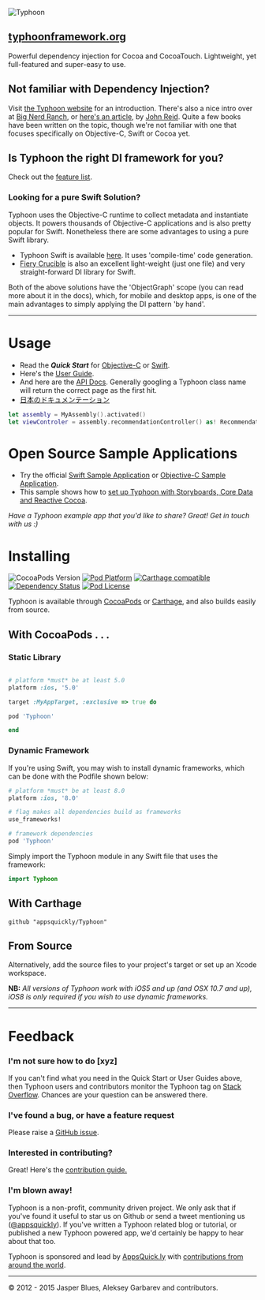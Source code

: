 ![Typhoon](http://typhoonframework.org/typhoon-splash.png)
## <a href="http://typhoonframework.org">typhoonframework.org</a>  

Powerful dependency injection for Cocoa and CocoaTouch. Lightweight, yet full-featured and super-easy to use. 

## Not familiar with Dependency Injection? 

Visit <a href="http://typhoonframework.org">the Typhoon website</a> for an introduction. There's also a nice intro over at <a href="https://www.bignerdranch.com/blog/dependency-injection-ios/">Big Nerd Ranch</a>, or <a href="https://www.objc.io/issues/15-testing/dependency-injection/">here's an article</a>, by <a href="http://qualitycoding.org/">John Reid</a>. Quite a few books have been written on the topic, though we're not familiar with one that focuses specifically on Objective-C, Swift or Cocoa yet. 

## Is Typhoon the right DI framework for you? 

Check out the <a href="http://www.typhoonframework.org/#features">feature list</a>. 

### Looking for a pure Swift Solution?

Typhoon uses the Objective-C runtime to collect metadata and instantiate objects. It powers thousands of Objective-C applications and is also pretty popular for Swift. Nonetheless there are some advantages to using a pure Swift library. 

* Typhoon Swift is available <a href="https://github.com/appsquickly/TyphoonSwift"> here</a>. It uses 'compile-time' code generation. 
* <a href="https://github.com/jkolb/FieryCrucible">Fiery Crucible</a> is also an excellent light-weight (just one file) and very straight-forward DI library for Swift. 

Both of the above solutions have the 'ObjectGraph' scope (you can read more about it in the docs), which, for mobile and desktop apps, is one of the main advantages to simply applying the DI pattern 'by hand'. 

---------------------------------------

# Usage

* Read the ***Quick Start*** for <a href="https://github.com/appsquickly/Typhoon/wiki/Quick-Start">Objective-C</a> or <a href="https://github.com/appsquickly/Typhoon/wiki/Swift-Quick-Start">Swift</a>. 
* Here's the <a href="https://github.com/appsquickly/Typhoon/wiki/Types-of-Injections">User Guide</a>.
* And here are the <a href="http://typhoonframework.org/docs/latest/api/modules.html">API Docs</a>. Generally googling a Typhoon class name will return the correct page as the first hit. 
* <a href="http://ios.caph.jp/typhoon/introduction">日本のドキュメンテーション</a>

```swift
let assembly = MyAssembly().activated()
let viewControler = assembly.recommendationController() as! RecommendationController
```

# Open Source Sample Applications

* Try the official <a href="https://github.com/appsquickly/Typhoon-Swift-Example">Swift Sample Application</a> or <a href="https://github.com/appsquickly/Typhoon-example">Objective-C Sample Application</a>. 
* This sample shows how to <a href="https://github.com/appsquickly/Typhoon-CoreData-RAC-Example">set up Typhoon with Storyboards, Core Data and Reactive Cocoa</a>. 

*Have a Typhoon example app that you'd like to share? Great! Get in touch with us :)*

# Installing 
![CocoaPods Version](https://cocoapod-badges.herokuapp.com/v/Typhoon/badge.png) [![Pod Platform](https://img.shields.io/cocoapods/p/Typhoon.svg?style=flat)](http://typhoonframework.org/docs/latest/api/modules.html) [![Carthage compatible](https://img.shields.io/badge/Carthage-compatible-4BC51D.svg?style=flat)](https://github.com/Carthage/Carthage) [![Dependency Status](https://www.versioneye.com/objective-c/typhoon/1.1.1/badge.svg?style=flat)](https://www.versioneye.com/objective-c/typhoon) [![Pod License](https://img.shields.io/cocoapods/l/Typhoon.svg?style=flat)](https://github.com/appsquickly/Typhoon/blob/master/LICENSE)

Typhoon is available through <a href="http://cocoapods.org/?q=Typhoon">CocoaPods</a> or <a href="https://github.com/Carthage/Carthage">Carthage</a>, and also builds easily from source.

## With CocoaPods . . . 

### Static Library

```ruby

# platform *must* be at least 5.0
platform :ios, '5.0'

target :MyAppTarget, :exclusive => true do

pod 'Typhoon'

end
```

### Dynamic Framework

If you're using Swift, you may wish to install dynamic frameworks, which can be done with the Podfile shown below: 

```ruby
# platform *must* be at least 8.0
platform :ios, '8.0'

# flag makes all dependencies build as frameworks
use_frameworks!

# framework dependencies
pod 'Typhoon'
```

Simply import the Typhoon module in any Swift file that uses the framework:

```Swift
import Typhoon
```

## With Carthage

```
github "appsquickly/Typhoon"
```

## From Source

Alternatively, add the source files to your project's target or set up an Xcode workspace. 

**NB:** *All versions of Typhoon work with iOS5 and up (and OSX 10.7 and up), iOS8 is only required if you wish to use dynamic frameworks.* 

---------------------------------------

# Feedback

### I'm not sure how to do [xyz]

If you can't find what you need in the Quick Start or User Guides above, then Typhoon users and contributors monitor the Typhoon tag on <a href="http://stackoverflow.com/questions/tagged/typhoon?sort=newest&pageSize=15">Stack Overflow</a>. Chances are your question can be answered there. 

### I've found a bug, or have a feature request

Please raise a <a href="https://github.com/appsquickly/Typhoon/issues">GitHub issue</a>.

### Interested in contributing?

 Great! Here's the <a href="https://github.com/appsquickly/Typhoon/wiki/Contribution-Guide">contribution guide.</a>

### I'm blown away!

Typhoon is a non-profit, community driven project. We only ask that if you've found it useful to star us on Github or send a tweet mentioning us (<a href="https://twitter.com/appsquickly">@appsquickly</a>). If you've written a Typhoon related blog or tutorial, or published a new Typhoon powered app, we'd certainly be happy to hear about that too. 

Typhoon is sponsored and lead by <a href="http://appsquick.ly">AppsQuick.ly</a> with <a href="https://github.com/appsquickly/Typhoon/graphs/contributors">contributions from around the world</a>. 
 
---------------------------------------
© 2012 - 2015 Jasper Blues, Aleksey Garbarev and contributors.




